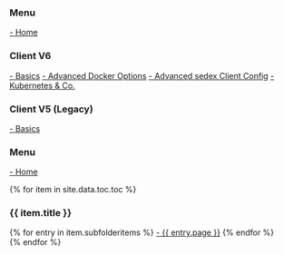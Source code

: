 <h3>Menu</h3>
<a href="/">- Home</a>
<br />
<h3>Client V6</h3>
<a href="/v6/index">- Basics</a>
<a href="/v6/advanced-docker-options">- Advanced Docker Options</a>
<a href="/v6/sedex-client-configuration-options">- Advanced sedex Client Config</a>
<a href="/v6/orchestration">- Kubernetes &amp; Co.</a>
<br />
<h3>Client V5 (Legacy)</h3>
<a href="/v5/index">- Basics</a>


<h3>Menu</h3>
<a href="/">- Home</a>
<br />

{% for item in site.data.toc.toc %}
    <h3>{{ item.title }}</h3>
    {% for entry in item.subfolderitems %}
       <span class="floating-menu-entry" class="{% if item.url == page.url %}active{% endif %}"></span>
       <a href="{{ entry.url }}">- {{ entry.page }}</a></li>
    {% endfor %}
    <br />
{% endfor %}
